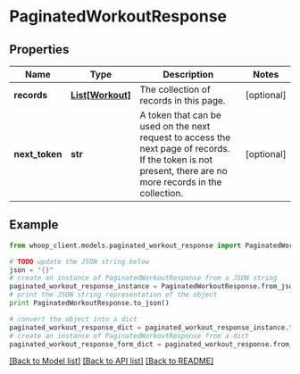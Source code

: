 # PaginatedWorkoutResponse


## Properties
Name | Type | Description | Notes
------------ | ------------- | ------------- | -------------
**records** | [**List[Workout]**](Workout.md) | The collection of records in this page. | [optional] 
**next_token** | **str** | A token that can be used on the next request to access the next page of records. If the token is not present, there are no more records in the collection. | [optional] 

## Example

```python
from whoop_client.models.paginated_workout_response import PaginatedWorkoutResponse

# TODO update the JSON string below
json = "{}"
# create an instance of PaginatedWorkoutResponse from a JSON string
paginated_workout_response_instance = PaginatedWorkoutResponse.from_json(json)
# print the JSON string representation of the object
print PaginatedWorkoutResponse.to_json()

# convert the object into a dict
paginated_workout_response_dict = paginated_workout_response_instance.to_dict()
# create an instance of PaginatedWorkoutResponse from a dict
paginated_workout_response_form_dict = paginated_workout_response.from_dict(paginated_workout_response_dict)
```
[[Back to Model list]](../README.md#documentation-for-models) [[Back to API list]](../README.md#documentation-for-api-endpoints) [[Back to README]](../README.md)



